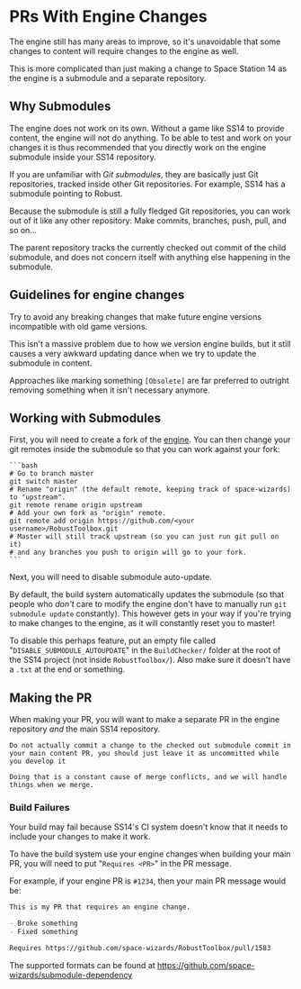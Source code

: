 # PRs With Engine Changes

The engine still has many areas to improve, so it's unavoidable that some changes to content will require changes to the engine as well.

This is more complicated than just making a change to Space Station 14 as the engine is a submodule and a separate repository.

## Why Submodules

The engine does not work on its own. Without a game like SS14 to provide content, the engine will not do anything. To be able to test and work on your changes it is thus recommended that you directly work on the engine submodule inside your SS14 repository.

If you are unfamiliar with _Git submodules_, they are basically just Git repositories, tracked inside other Git repositories. For example, SS14 has a submodule pointing to Robust.

Because the submodule is still a fully fledged Git repositories, you can work out of it like any other repository: Make commits, branches, push, pull, and so on...

The parent repository tracks the currently checked out commit of the child submodule, and does not concern itself with anything else happening in the submodule.

## Guidelines for engine changes

Try to avoid any breaking changes that make future engine versions incompatible with old game versions.

This isn't a massive problem due to how we version engine builds, but it still causes a very awkward updating dance when we try to update the submodule in content.

Approaches like marking something `[Obsolete]` are far preferred to outright removing something when it isn't necessary anymore.

## Working with Submodules

First, you will need to create a fork of the [engine](https://github.com/space-wizards/RobustToolbox). You can then change your git remotes inside the submodule so that you can work against your fork:

````admonish note title="Git Bash Directions" collapsible=true
```bash
# Go to branch master
git switch master
# Rename "origin" (the default remote, keeping track of space-wizards) to "upstream".
git remote rename origin upstream
# Add your own fork as "origin" remote.
git remote add origin https://github.com/<your username>/RobustToolbox.git
# Master will still track upstream (so you can just run git pull on it)
# and any branches you push to origin will go to your fork.
```
````

Next, you will need to disable submodule auto-update.

By default, the build system automatically updates the submodule (so that people who _don't_ care to modify the engine don't have to manually run `git submodule update` constantly). This however gets in your way if you're trying to make changes to the engine, as it will constantly reset you to master!

To disable this perhaps feature, put an empty file called "`DISABLE_SUBMODULE_AUTOUPDATE`" in the `BuildChecker/` folder at the root of the SS14 project (not inside `RobustToolbox/`). Also make sure it doesn't have a `.txt` at the end or something.

## Making the PR

When making your PR, you will want to make a separate PR in the engine repository _and_ the main SS14 repository.

```admonish danger
Do not actually commit a change to the checked out submodule commit in your main content PR, you should just leave it as uncommitted while you develop it

Doing that is a constant cause of merge conflicts, and we will handle things when we merge.
```

### Build Failures

Your build may fail because SS14's CI system doesn't know that it needs to include your changes to make it work.

To have the build system use your engine changes when building your main PR, you will need to put "`Requires <PR>`" in the PR message.

For example, if your engine PR is `#1234`, then your main PR message would be:

```md
This is my PR that requires an engine change.

- Broke something
- Fixed something

Requires https://github.com/space-wizards/RobustToolbox/pull/1583
```

The supported formats can be found at https://github.com/space-wizards/submodule-dependency
